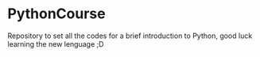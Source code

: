 # PythonCourse
Repository to set all the codes for a brief introduction to Python, good luck learning the new lenguage ;D
